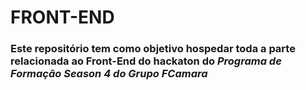 # FRONT-END
### Este repositório tem como objetivo hospedar toda a parte relacionada ao Front-End do hackaton do *Programa de Formação Season 4 do Grupo FCamara* 
